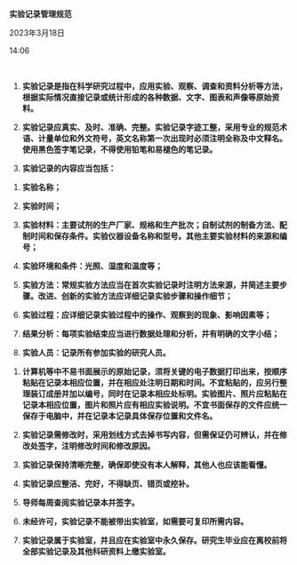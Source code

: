 **实验记录管理规范**

2023年3月18日

14:06

 

1.  **实验记录是指在科学研究过程中，应用实验、观察、调查和资料分析等方法，根据实际情况直接记录或统计形成的各种数据、文字、图表和声像等原始资料。**

2.  **实验记录应真实、及时、准确、完整。实验记录字迹工整，采用专业的规范术语、计量单位和外文符号，英文名称第一次出现时必须注明全称及中文释名。使用黑色签字笔记录，不得使用铅笔和易褪色的笔记录。**

3.  **实验记录的内容应当包括：**

<!-- -->

1.  **实验名称；**

2.  **实验时间；**

3.  **实验材料：主要试剂的生产厂家、规格和生产批次；自制试剂的制备方法、配制时间和保存条件。实验仪器设备名称和型号。其他主要实验材料的来源和编号；**

4.  **实验环境和条件：光照、湿度和温度等；**

5.  **实验方法：常规实验方法应当在首次实验记录时注明方法来源，并简述主要步骤。改进、创新的实验方法应详细记录实验步骤和操作细节；**

6.  **实验过程：应详细记录实验过程中的操作、观察到的现象、影响因素等；**

7.  **结果分析：每项实验结束应当进行数据处理和分析，并有明确的文字小结；**

8.  **实验人员：记录所有参加实验的研究人员。**

<!-- -->

1.  **计算机等中不易书面展示的原始记录，须将关键的电子数据打印出来，按顺序粘贴在记录本相应位置，并在相应处注明日期和时间。不宜粘贴的，应另行整理装订成册并加以编号，同时在记录本相应处标明。实验图片、照片应粘贴在记录本相应位置，图片和照片应有相应实验说明。不宜书面保存的文件应统一保存于电脑中，并在记录本记录具体保存位置和文件名。**

2.  **实验记录需修改时，采用划线方式去掉书写内容，但需保证仍可辨认，并在修改处签字，注明修改时间和修改原因。**

3.  **实验记录保持清晰完整，确保即使没有本人解释，其他人也应该能看懂。**

4.  **实验记录应整洁、完好，不得缺页、错页或挖补。**

5.  **导师每周查阅实验记录本并签字。**

6.  **未经许可，实验记录不能被带出实验室，如需要可复印所需内容。**

7.  **实验记录属于实验室，并且应在实验室中永久保存。研究生毕业应在离校前将全部实验记录及其他科研资料上缴实验室。**
